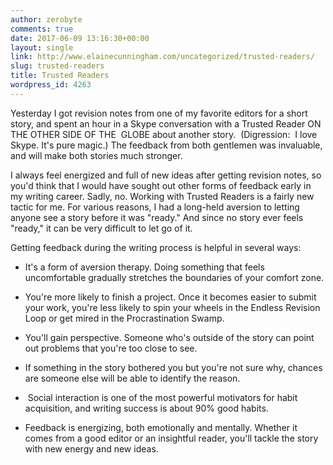 ```yaml
---
author: zerobyte
comments: true
date: 2017-06-09 13:16:30+00:00
layout: single
link: http://www.elainecunningham.com/uncategorized/trusted-readers/
slug: trusted-readers
title: Trusted Readers
wordpress_id: 4263
---
```


Yesterday I got revision notes from one of my favorite editors for a short story, and spent an hour in a Skype conversation with a Trusted Reader ON THE OTHER SIDE OF THE  GLOBE about another story.  (Digression:  I love Skype. It's pure magic.) The feedback from both gentlemen was invaluable, and will make both stories much stronger.

I always feel energized and full of new ideas after getting revision notes, so you'd think that I would have sought out other forms of feedback early in my writing career. Sadly, no. Working with Trusted Readers is a fairly new tactic for me. For various reasons, I had a long-held aversion to letting anyone see a story before it was "ready." And since no story ever feels "ready," it can be very difficult to let go of it.

Getting feedback during the writing process is helpful in several ways:



 	
  * It's a form of aversion therapy. Doing something that feels uncomfortable gradually stretches the boundaries of your comfort zone.

 	
  * You're more likely to finish a project. Once it becomes easier to submit your work, you're less likely to spin your wheels in the Endless Revision Loop or get mired in the Procrastination Swamp.

 	
  * You'll gain perspective. Someone who's outside of the story can point out problems that you're too close to see.

 	
  * If something in the story bothered you but you're not sure why, chances are someone else will be able to identify the reason.

 	
  *  Social interaction is one of the most powerful motivators for habit acquisition, and writing success is about 90% good habits.

 	
  * Feedback is energizing, both emotionally and mentally. Whether it comes from a good editor or an insightful reader, you'll tackle the story with new energy and new ideas.


